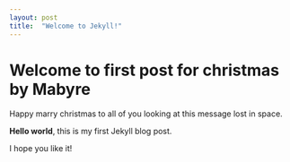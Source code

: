 ```yaml
---
layout: post
title:  "Welcome to Jekyll!"
---
```


# Welcome to first post for christmas by Mabyre

Happy marry christmas to all of you looking at this message lost in space.

**Hello world**, this is my first Jekyll blog post.

I hope you like it!
